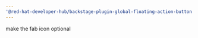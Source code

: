 ```yaml
---
'@red-hat-developer-hub/backstage-plugin-global-floating-action-button': patch
---
```


make the fab icon optional

